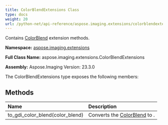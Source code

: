 ```yaml
---
title: ColorBlendExtensions Class
type: docs
weight: 20
url: /python-net/api-reference/aspose.imaging.extensions/colorblendextensions/
---
```


Contains [ColorBlend](/imaging/python-net/api-reference/aspose.imaging/colorblend/) extension methods.

**Namespace:** [aspose.imaging.extensions](/imaging/python-net/api-reference/aspose.imaging.extensions/)

**Full Class Name:** aspose.imaging.extensions.ColorBlendExtensions

**Assembly:**  Aspose.Imaging Version: 23.3.0

The ColorBlendExtensions type exposes the following members:
## **Methods**
|**Name**|**Description**|
| :- | :- |
|to_gdi_color_blend(color_blend)|Converts the [ColorBlend](/imaging/python-net/api-reference/aspose.imaging/colorblend/) to .|

